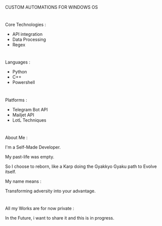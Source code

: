 CUSTOM AUTOMATIONS FOR WINDOWS OS

#

Core Technologies :
  - API integration
  - Data Processing
  - Regex

#

 Languages :
  - Python
  - C++
  - Powershell

 #

 Platforms :
 - Telegram Bot API
 - Mailjet API
 - LotL Techniques

#

About Me :

I'm a Self-Made Developer.

My past-life was empty.

So I choose to reborn, like a Karp doing the Gyakkyo Gyaku path to Evolve itself.

My name means :

Transforming adversity into your advantage.

#

All my Works are for now private :

In the Future, i want to share it and this is in progress.

